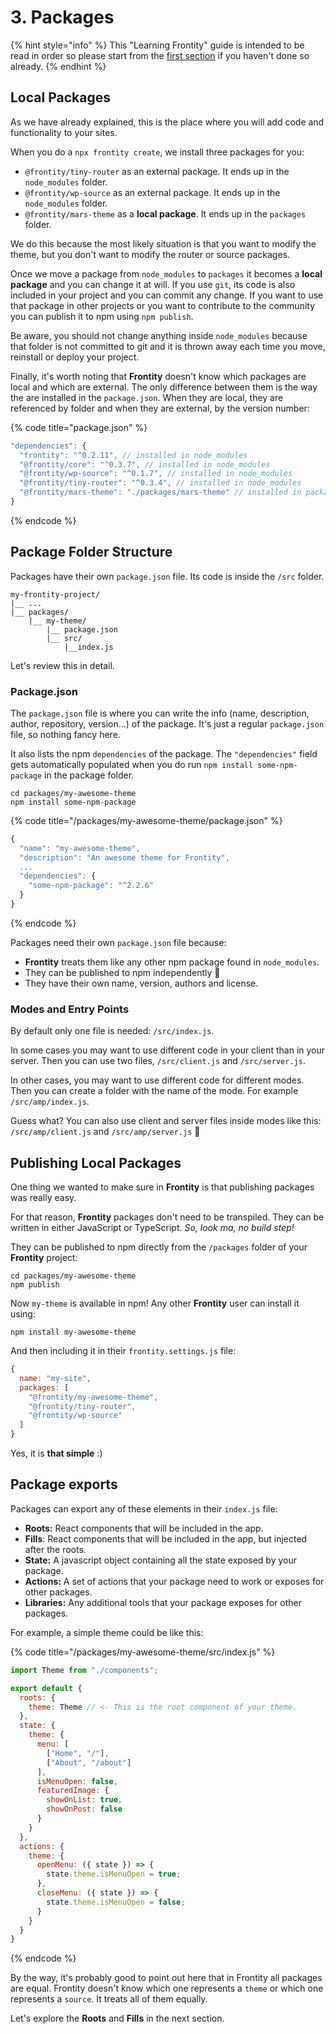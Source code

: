 # 3. Packages

{% hint style="info" %}
This "Learning Frontity" guide is intended to be read in order so please start from the [first section](settings.md) if you haven't done so already.
{% endhint %}

## Local Packages

As we have already explained, this is the place where you will add code and functionality to your sites.

When you do a `npx frontity create`, we install three packages for you:

* `@frontity/tiny-router` as an external package. It ends up in the `node_modules` folder.
* `@frontity/wp-source` as an external package. It ends up in the `node_modules` folder.
* `@frontity/mars-theme` as a **local package**. It ends up in the `packages` folder.

We do this because the most likely situation is that you want to modify the theme, but you don't want to modify the router or source packages. 

Once we move a package from `node_modules` to `packages` it becomes a **local package** and you can change it at will. If you use `git`, its code is also included in your project and you can commit any change. If you want to use that package in other projects or you want to contribute to the community you can publish it to npm using `npm publish`.

Be aware, you should not change anything inside `node_modules` because that folder is not committed to git and it is thrown away each time you move, reinstall or deploy your project.

Finally, it's worth noting that **Frontity** doesn't know which packages are local and which are external. The only difference between them is the way the are installed in the `package.json`. When they are local, they are referenced by folder and when they are external, by the version number:

{% code title="package.json" %}
```javascript
"dependencies": {
  "frontity": "^0.2.11", // installed in node_modules
  "@frontity/core": "^0.3.7", // installed in node_modules
  "@frontity/wp-source": "^0.1.7", // installed in node_modules
  "@frontity/tiny-router": "^0.3.4", // installed in node_modules
  "@frontity/mars-theme": "./packages/mars-theme" // installed in packages
}
```
{% endcode %}

## Package Folder Structure

Packages have their own `package.json` file. Its code is inside the `/src` folder.

```text
my-frontity-project/
|__ ...
|__ packages/
    |__ my-theme/
        |__ package.json
        |__ src/
            |__index.js
```

Let's review this in detail.

### Package.json

The `package.json` file is where you can write the info \(name, description, author, repository, version...\) of the package. It's just a regular `package.json` file, so nothing fancy here.

It also lists the npm `dependencies` of the package. The `"dependencies"` field gets automatically populated when you do run `npm install some-npm-package` in the package folder.

```text
cd packages/my-awesome-theme
npm install some-npm-package
```

{% code title="/packages/my-awesome-theme/package.json" %}
```javascript
{
  "name": "my-awesome-theme",
  "description": "An awesome theme for Frontity",
  ...
  "dependencies": {
    "some-npm-package": "^2.2.6"
  }
}
```
{% endcode %}

Packages need their own `package.json` file because:

* **Frontity** treats them like any other npm package found in `node_modules`.
* They can be published to npm independently  🚀
* They have their own name, version, authors and license.

### Modes and Entry Points

By default only one file is needed: `/src/index.js`.

In some cases you may want to use different code in your client than in your server. Then you can use two files, `/src/client.js` and `/src/server.js`.

In other cases, you may want to use different code for different modes. Then you can create a folder with the name of the mode. For example `/src/amp/index.js`.

Guess what? You can also use client and server files inside modes like this: `/src/amp/client.js` and `/src/amp/server.js` 🤗

## Publishing Local Packages

One thing we wanted to make sure in **Frontity** is that publishing packages was really easy. 

For that reason, **Frontity** packages don't need to be transpiled. They can be written in either JavaScript or TypeScript. _So, look ma, no build step!_

They can be published to npm directly from the `/packages` folder of your **Frontity** project:

```text
cd packages/my-awesome-theme
npm publish
```

 Now `my-theme` is available in npm! Any other **Frontity** user can install it using:

```text
npm install my-awesome-theme
```

And then including it in their `frontity.settings.js` file:

```javascript
{
  name: "my-site",
  packages: [
    "@frontity/my-awesome-theme",
    "@frontity/tiny-router",
    "@frontity/wp-source"
  ]
}
```

Yes, it is **that simple** :\)

## Package exports

Packages can export any of these elements in their `index.js` file:

* **Roots:** React components that will be included in the app.
* **Fills**: React components that will be included in the app, but injected after the roots.
* **State:** A javascript object containing all the state exposed by your package.
* **Actions:** A set of actions that your package need to work or exposes for other packages. 
* **Libraries:** Any additional tools that your package exposes for other packages.

For example, a simple theme could be like this:

{% code title="/packages/my-awesome-theme/src/index.js" %}
```javascript
import Theme from "./components";

export default {
  roots: {
    theme: Theme // <- This is the root component of your theme.
  },
  state: {
    theme: {
      menu: [
        ["Home", "/"],
        ["About", "/about"]
      ],
      isMenuOpen: false,
      featuredImage: {
        showOnList: true,
        showOnPost: false
      }
    }
  },
  actions: {
    theme: {
      openMenu: ({ state }) => {
        state.theme.isMenuOpen = true;
      },
      closeMenu: ({ state }) => {
        state.theme.isMenuOpen = false;
      }
    }
  }
}
```
{% endcode %}

By the way, it's probably good to point out here that in Frontity all packages are equal. Frontity doesn't know which one represents a `theme` or which one represents a `source`. It treats all of them equally.

Let's explore the **Roots** and **Fills** in the next section.


